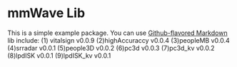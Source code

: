 # mmWave Lib

This is a simple example package. You can use
[Github-flavored Markdown](https://guides.github.com/features/mastering-markdown/)
lib include:
(1) vitalsign v0.0.9
(2)highAccuraccy v0.0.4
(3)peopleMB v0.0.4
(4)srradar v0.0.1
(5)people3D v0.0.2
(6)pc3d v0.0.3
(7)pc3d_kv v0.0.2
(8)lpdISK v0.0.1
(9)lpdISK_kv v0.0.1
